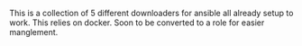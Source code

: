 This is a collection of 5 different downloaders for ansible all already setup to work.
This relies on docker.
Soon to be converted to a role for easier manglement.
